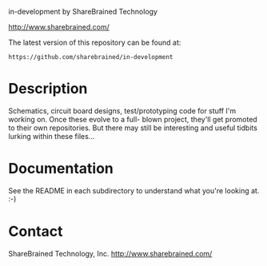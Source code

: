 in-development
by ShareBrained Technology

http://www.sharebrained.com/

The latest version of this repository can be found at:

    https://github.com/sharebrained/in-development

Description
===========

Schematics, circuit board designs, test/prototyping code
for stuff I'm working on. Once these evolve to a full-
blown project, they'll get promoted to their own
repositories. But there may still be interesting and
useful tidbits lurking within these files...

Documentation
=============

See the README in each subdirectory to understand what
you're looking at. :-)

Contact
=======

ShareBrained Technology, Inc.
http://www.sharebrained.com/
